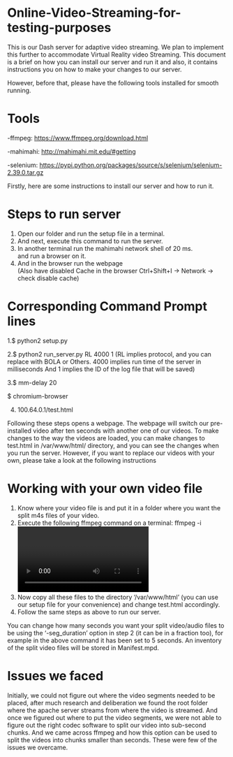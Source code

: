 # Online-Video-Streaming-for-testing-purposes

This is our Dash server for adaptive video streaming. We plan to implement this further to accommodate Virtual Reality video Streaming.  This document is a brief on how you can install our server and run it and also, it contains instructions you on how to make your changes to our server.

However, before that, please have the following tools installed for smooth running.

# Tools
-ffmpeg:         https://www.ffmpeg.org/download.html

-mahimahi:       http://mahimahi.mit.edu/#getting

-selenium:       https://pypi.python.org/packages/source/s/selenium/selenium-2.39.0.tar.gz

Firstly, here are some instructions to install our server and how to run it.

#   Steps to run server                             				                            
1. Open our folder and run the setup file in a terminal.           	     
2. And next, execute this command to run the server.                  	
3. In another terminal run the mahimahi network shell of 20 ms.    		   
and run a browser on it.                                  					    
4. And in the browser run the webpage                            			   
(Also have disabled Cache in the browser
Ctrl+Shift+I -> Network -> check disable cache)

# Corresponding Command Prompt lines
1.$ python2 setup.py

2.$ python2 run_server.py RL 4000 1
(RL implies protocol, and you can replace with BOLA or 
Others. 4000 implies run time of the server in milliseconds
And 1 implies the ID of the log file that will be saved)

3.$ mm-delay 20

$ chromium-browser

4. 100.64.0.1/test.html


Following these steps opens a webpage. The webpage will switch our pre-installed video after ten seconds with another one of our videos.
To make changes to the way the videos are loaded, you can make changes to test.html in /var/www/html/ directory, and you can see the changes when you run the server.
However, if you want to replace our videos with your own, please take a look at the following instructions

# Working with your own video file
1.    Know where your video file is and put it in a folder where you want the split m4s files of your video.
2.    Execute the following ffmpeg command on a terminal: 
ffmpeg -i <video file name> -codec copy -f dash -seg_duration 5 -use_template 1 -use_timeline 1  -init_seg_name '$RepresentationID$-init.m4s' -media_seg_name '$RepresentationID$-$Number$.m4s' Manifest.mpd  
3.    Now copy all these files to the directory ‘/var/www/html’ (you can use our setup file for your convenience) and change test.html accordingly.
4.    Follow the same steps as above to run our server.

You can change how many seconds you want your split video/audio files to be using the ‘-seg_duration’ option in step 2 (it can be in a fraction too), for example in the above command it has been set to 5 seconds. An inventory of the split video files will be stored in Manifest.mpd.


# Issues we faced

Initially, we could not figure out where the video segments needed to be placed, after much research and deliberation we found the root folder where the apache server streams from where the video is streamed. 
And once we figured out where to put the video segments, we were not able to figure out the right codec software to split our video into sub-second chunks. And we came across ffmpeg and how this option can be used to split the videos into chunks smaller than seconds.
These were few of the issues we overcame.
